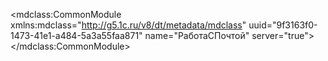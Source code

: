 <?xml version="1.0" encoding="UTF-8"?>
<mdclass:CommonModule xmlns:mdclass="http://g5.1c.ru/v8/dt/metadata/mdclass" uuid="9f3163f0-1473-41e1-a484-5a3a55faa871" name="РаботаСПочтой" server="true">
  <synonym key="ru" value="Работа с почтой"/>
</mdclass:CommonModule>
